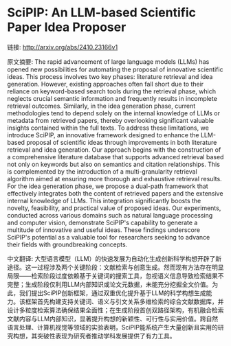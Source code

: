 # SciPIP: An LLM-based Scientific Paper Idea Proposer

链接: http://arxiv.org/abs/2410.23166v1

原文摘要:
The rapid advancement of large language models (LLMs) has opened new
possibilities for automating the proposal of innovative scientific ideas. This
process involves two key phases: literature retrieval and idea generation.
However, existing approaches often fall short due to their reliance on
keyword-based search tools during the retrieval phase, which neglects crucial
semantic information and frequently results in incomplete retrieval outcomes.
Similarly, in the idea generation phase, current methodologies tend to depend
solely on the internal knowledge of LLMs or metadata from retrieved papers,
thereby overlooking significant valuable insights contained within the full
texts. To address these limitations, we introduce SciPIP, an innovative
framework designed to enhance the LLM-based proposal of scientific ideas
through improvements in both literature retrieval and idea generation. Our
approach begins with the construction of a comprehensive literature database
that supports advanced retrieval based not only on keywords but also on
semantics and citation relationships. This is complemented by the introduction
of a multi-granularity retrieval algorithm aimed at ensuring more thorough and
exhaustive retrieval results. For the idea generation phase, we propose a
dual-path framework that effectively integrates both the content of retrieved
papers and the extensive internal knowledge of LLMs. This integration
significantly boosts the novelty, feasibility, and practical value of proposed
ideas. Our experiments, conducted across various domains such as natural
language processing and computer vision, demonstrate SciPIP's capability to
generate a multitude of innovative and useful ideas. These findings underscore
SciPIP's potential as a valuable tool for researchers seeking to advance their
fields with groundbreaking concepts.

中文翻译:
大型语言模型（LLM）的快速发展为自动化生成创新科学构想开辟了新途径。这一过程涉及两个关键阶段：文献检索与创意生成。然而现有方法存在明显局限——检索阶段过度依赖基于关键词的搜索工具，忽视语义信息导致检索结果不完整；生成阶段仅利用LLM内部知识或论文元数据，未能充分挖掘全文价值。为此，我们提出SciPIP创新框架，通过双重优化提升基于LLM的科学构想生成能力。该框架首先构建支持关键词、语义与引文关系多维检索的综合文献数据库，并设计多粒度检索算法确保结果全面性；在生成阶段首创双路径架构，有机融合检索文献内容与LLM内部知识，显著提升构想的新颖性、可行性与实用价值。跨自然语言处理、计算机视觉等领域的实验表明，SciPIP能系统产生大量创新且实用的研究构想，其突破性表现为研究者推动学科发展提供了有力工具。
